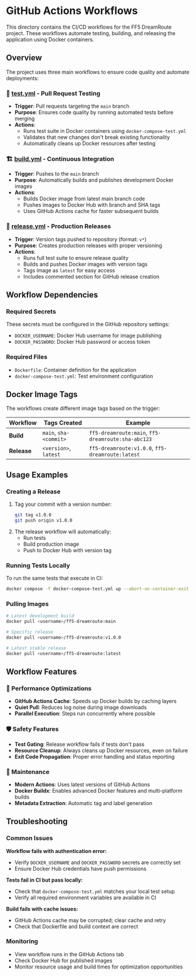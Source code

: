 # GitHub Actions Workflows

This directory contains the CI/CD workflows for the FF5 DreamRoute project. These workflows automate testing, building, and releasing the application using Docker containers.

## Overview

The project uses three main workflows to ensure code quality and automate deployments:

### 🧪 [test.yml](./test.yml) - Pull Request Testing
- **Trigger**: Pull requests targeting the `main` branch
- **Purpose**: Ensures code quality by running automated tests before merging
- **Actions**:
    - Runs test suite in Docker containers using `docker-compose-test.yml`
    - Validates that new changes don't break existing functionality
    - Automatically cleans up Docker resources after testing

### 🏗️ [build.yml](./build.yml) - Continuous Integration
- **Trigger**: Pushes to the `main` branch
- **Purpose**: Automatically builds and publishes development Docker images
- **Actions**:
    - Builds Docker image from latest main branch code
    - Pushes images to Docker Hub with branch and SHA tags
    - Uses GitHub Actions cache for faster subsequent builds

### 🚀 [release.yml](./release.yml) - Production Releases
- **Trigger**: Version tags pushed to repository (format: `v*`)
- **Purpose**: Creates production releases with proper versioning
- **Actions**:
    - Runs full test suite to ensure release quality
    - Builds and pushes Docker images with version tags
    - Tags image as `latest` for easy access
    - Includes commented section for GitHub release creation

## Workflow Dependencies

### Required Secrets
These secrets must be configured in the GitHub repository settings:

- `DOCKER_USERNAME`: Docker Hub username for image publishing
- `DOCKER_PASSWORD`: Docker Hub password or access token

### Required Files
- `Dockerfile`: Container definition for the application
- `docker-compose-test.yml`: Test environment configuration

## Docker Image Tags

The workflows create different image tags based on the trigger:

| Workflow | Tags Created | Example |
|----------|-------------|---------|
| **Build** | `main`, `sha-<commit>` | `ff5-dreamroute:main`, `ff5-dreamroute:sha-abc123` |
| **Release** | `<version>`, `latest` | `ff5-dreamroute:v1.0.0`, `ff5-dreamroute:latest` |

## Usage Examples

### Creating a Release
1. Tag your commit with a version number:
   ```bash
   git tag v1.0.0
   git push origin v1.0.0
   ```
2. The release workflow will automatically:
    - Run tests
    - Build production image
    - Push to Docker Hub with version tag

### Running Tests Locally
To run the same tests that execute in CI:
```bash
docker compose -f docker-compose-test.yml up --abort-on-container-exit
```

### Pulling Images
```bash
# Latest development build
docker pull <username>/ff5-dreamroute:main

# Specific release
docker pull <username>/ff5-dreamroute:v1.0.0

# Latest stable release
docker pull <username>/ff5-dreamroute:latest
```

## Workflow Features

### 🚀 Performance Optimizations
- **GitHub Actions Cache**: Speeds up Docker builds by caching layers
- **Quiet Pull**: Reduces log noise during image downloads
- **Parallel Execution**: Steps run concurrently where possible

### 🛡️ Safety Features
- **Test Gating**: Release workflow fails if tests don't pass
- **Resource Cleanup**: Always cleans up Docker resources, even on failure
- **Exit Code Propagation**: Proper error handling and status reporting

### 🔧 Maintenance
- **Modern Actions**: Uses latest versions of GitHub Actions
- **Docker Buildx**: Enables advanced Docker features and multi-platform builds
- **Metadata Extraction**: Automatic tag and label generation

## Troubleshooting

### Common Issues

**Workflow fails with authentication error:**
- Verify `DOCKER_USERNAME` and `DOCKER_PASSWORD` secrets are correctly set
- Ensure Docker Hub credentials have push permissions

**Tests fail in CI but pass locally:**
- Check that `docker-compose-test.yml` matches your local test setup
- Verify all required environment variables are available in CI

**Build fails with cache issues:**
- GitHub Actions cache may be corrupted; clear cache and retry
- Check that Dockerfile and build context are correct

### Monitoring
- View workflow runs in the GitHub Actions tab
- Check Docker Hub for published images
- Monitor resource usage and build times for optimization opportunities